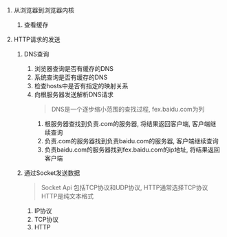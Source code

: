 1. 从浏览器到浏览器内核

    1. 查看缓存

1. HTTP请求的发送

    1. DNS查询

        1. 浏览器查询是否有缓存的DNS
        1. 系统查询是否有缓存的DNS
        1. 检查hosts中是否有指定的映射关系
        1. 向根服务器发送解析DNS请求
            > DNS是一个逐步缩小范围的查找过程, fex.baidu.com为列
              1. 根服务器查找到负责.com的服务器, 将结果返回客户端, 客户端继续查询
              1. 负责.com的服务器找到负责baidu.com的服务器, 客户端继续查询
              1. 负责baidu.com的服务器找到fex.baidu.com的ip地址, 将结果返回客户端
    1. 通过Socket发送数据
        > Socket Api 包括TCP协议和UDP协议, HTTP通常选择TCP协议
        > HTTP是纯文本格式
        1. IP协议
        1. TCP协议
        1. HTTP

